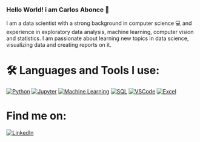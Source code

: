 ### Hello World! i am Carlos Abonce 👋

<!-- -->

I am a data scientist with a strong background in computer science 💻 and experience in exploratory data analysis, machine learning, computer vision and statistics.
I am passionate about learning new topics in data science, visualizing data and creating reports on it.


# 🛠 Languages and Tools I use:
[![Python](https://img.shields.io/badge/Python-yellow?style=for-the-badge&logo=python&logoColor=white&labelColor=101010)]()
[![Jupyter](https://img.shields.io/badge/Jupyter-orange?style=for-the-badge&logo=jupyter&logoColor=white&labelColor=101010)]()
[![Machine Learning](https://img.shields.io/badge/Machine%20Learning-blueviolet?style=for-the-badge&logo=TensorFlow&logoColor=white&labelColor=101010)]()
[![SQL](https://img.shields.io/badge/SQL-4479A1?style=for-the-badge&logo=MySQL&logoColor=white&labelColor=101010)]()
[![VSCode](https://img.shields.io/badge/Visual%20Studio%20Code-007ACC?style=for-the-badge&logo=visual-studio-code&logoColor=white&labelColor=101010)]()
[![Excel](https://img.shields.io/badge/Excel-217346?style=for-the-badge&logo=microsoft-excel&logoColor=white&labelColor=101010)]()


# Find me on:
[![LinkedIn](https://img.shields.io/badge/LinkedIn-0077B5?style=for-the-badge&logo=linkedin&logoColor=white&labelColor=101010)](www.linkedin.com/in/carlos-abonce)
